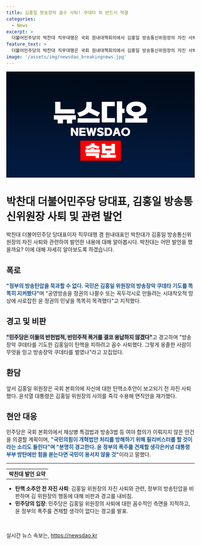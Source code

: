 ```yaml
---
title: 김홍일 방송장악 꼼수 사퇴! 쿠데타 죄 반드시 척결
categories:
  - News
excerpt: >
  더불어민주당의 박찬대 직무대행은 국회 원내대책회의에서 김홍일 방송통신위원장의 자진 사퇴에 대한 발언을 했다. 그는 방송장악 쿠데타를 일으킨 김 위원장의 행동을 비판하고, 국민의 힘을 경고했다. 또한, 국회 본회의에서 민주당은 필리버스터가 이뤄지고 있다는 소문에 대해 경고하며, 윤 정부의 폭주를 견제할 생각이 없다고 지적했다.
feature_text: >
  더불어민주당의 박찬대 직무대행은 국회 원내대책회의에서 김홍일 방송통신위원장의 자진 사퇴에 대한 발언을 했다. 그는 방송장악 쿠데타를 일으킨 김 위원장의 행동을 비판하고, 국민의 힘을 경고했다. 또한, 국회 본회의에서 민주당은 필리버스터가 이뤄지고 있다는 소문에 대해 경고하며, 윤 정부의 폭주를 견제할 생각이 없다고 지적했다.
image: '/assets/img/newsdao_breakingnews.jpg'
---
```


<p><img src="/assets/img/newsdao_breakingnews.jpg" alt="firstkoreanews 속보" /></p>

<h1><strong>박찬대 더불어민주당 당대표, 김홍일 방송통신위원장 사퇴 및 관련 발언</strong></h1>

<p data-ke-size="size16">박찬대 더불어민주당 당대표이자 직무대행 겸 원내대표인 박찬대가 김홍일 방송통신위원장의 자진 사퇴와 관련하여 발언한 내용에 대해 알아봅시다. 박찬대는 어떤 발언을 했을까요? 이에 대해 자세히 알아보도록 하겠습니다.</p>

<h2 data-ke-size="size26">폭로</h2>

<p data-ke-size="size16"><b><span style="color: #1a5490;">"정부의 방송탄압을 묵과할 수 없다. 국민은 김홍일 위원장의 방송장악 쿠데타 기도를 똑똑히 지켜봤다"</span></b>며 "공영방송을 정권의 나팔수 또는 꼭두각시로 만들려는 시대착오적 망상에 사로잡힌 윤 정권의 민낯을 똑똑히 목격했다"고 지적했다.</p>

<h2 data-ke-size="size26">경고 및 비판</h2>

<p data-ke-size="size16"><b><span style="background-color: #21538527;">"민주당은 이들의 반헌법적, 반민주적 폭거를 결코 용납하지 않겠다"</span></b>고 경고하며 "방송장악 쿠데타를 기도한 김홍일이 탄핵을 피하려고 꼼수 사퇴했다. 그렇게 옹졸한 사람이 무엇을 믿고 방송장악 쿠데타를 벌였나"라고 꼬집었다.</p>

<h2 data-ke-size="size26">환담</h2>

<p data-ke-size="size16">앞서 김홍일 위원장은 국회 본회의에 자신에 대한 탄핵소추안이 보고되기 전 자진 사퇴했다. 윤석열 대통령은 김홍일 위원장의 사의를 즉각 수용해 면직안을 재가했다.</p>

<h2 data-ke-size="size26">현안 대응</h2>

<p data-ke-size="size16">민주당은 국회 본회의에서 채상병 특검법과 방송3법 등 여야 합의가 이뤄지지 않은 안건을 의결할 계획이며, <b><span style="color: #1a5490;">"국민의힘이 개혁법안 처리를 방해하기 위해 필리버스터를 할 것이라는 소리도 들린다"며 "분명히 경고한다. 윤 정부의 폭주를 견제할 생각은커녕 대통령 부부 방탄에만 힘을 쏟는다면 국민이 용서치 않을 것"</span></b>이라고 말했다.</p>

<hr>

<table>
  <tr>
    <td style="text-align: center; height: 17px;"><b>박찬대 발언 요약</b></td>
  </tr>
</table>

<ul>
  <li><b>탄핵 소추안 전 자진 사퇴</b>: 김홍일 위원장의 자진 사퇴와 관련, 정부의 방송탄압을 비판하며 김 위원장의 행동에 대해 비판과 경고를 내비침.</li>
  <li><b>민주당의 입장</b>: 민주당은 김홍일 위원장의 사퇴에 대한 꼼수적인 측면을 지적하고, 윤 정부의 폭주를 견제할 생각이 없다는 경고를 발표.</li>
</ul>

<p data-ke-size="size16">&nbsp;</p>
실시간 뉴스 속보는, <a href="https://newsdao.kr" rel="dofollow">https://newsdao.kr</a>


